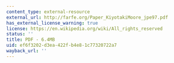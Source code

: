 ```yaml
---
content_type: external-resource
external_url: http://farfe.org/Paper_KiyotakiMoore_jpe97.pdf
has_external_license_warning: true
license: https://en.wikipedia.org/wiki/All_rights_reserved
status: ''
title: PDF - 6.4MB
uid: ef6f3202-d3ea-422f-b4e8-1c77320722a7
wayback_url: ''
---
```

